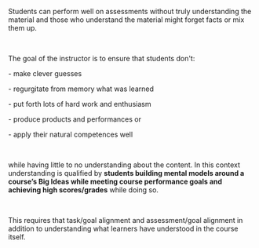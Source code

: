<p><span style=font-weight: 400;>Students can perform well on assessments without truly understanding the material and those who understand the material might forget facts or mix them up.</span></p>  <p> </p>  <p><span style=font-weight: 400;>The goal of the instructor is to ensure that students don't:</span></p>  <p><span style=font-weight: 400;>- make clever guesses</span></p>  <p><span style=font-weight: 400;>- regurgitate from memory what was learned</span></p>  <p><span style=font-weight: 400;>- put forth lots of hard work and enthusiasm</span></p>  <p><span style=font-weight: 400;>- produce products and performances or </span></p>  <p><span style=font-weight: 400;>- apply their natural competences well</span></p>  <p> </p>  <p><span style=font-weight: 400;>while having little to no understanding about the content. In this context understanding is qualified by </span><strong>students building mental models around a course’s Big Ideas while meeting course performance goals and achieving high scores/grades</strong><span style=font-weight: 400;> while doing so.</span></p>  <p> </p>  <p><span style=font-weight: 400;>This requires that task/goal alignment and assessment/goal alignment in addition to understanding what learners have understood in the course itself.</span></p>